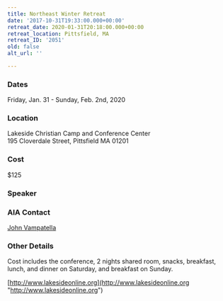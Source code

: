 ```yaml
---
title: Northeast Winter Retreat
date: '2017-10-31T19:33:00.000+00:00'
retreat_date: 2020-01-31T20:18:00.000+00:00
retreat_location: Pittsfield, MA
retreat_ID: '2051'
old: false
alt_url: ''

---
```


### Dates

Friday, Jan. 31 -  Sunday, Feb. 2nd, 2020

### Location

Lakeside Christian Camp and Conference Center  
195 Cloverdale Street, Pittsfield MA 01201

### Cost

$125

### Speaker

### AIA Contact

[John Vampatella](mailto:john.vampatella@athletesinaction.org)

### Other Details

Cost includes the conference, 2 nights shared room, snacks, breakfast, lunch, and dinner on Saturday, and breakfast on Sunday.

[http://www.lakesideonline.org](http://www.lakesideonline.org "http://www.lakesideonline.org")